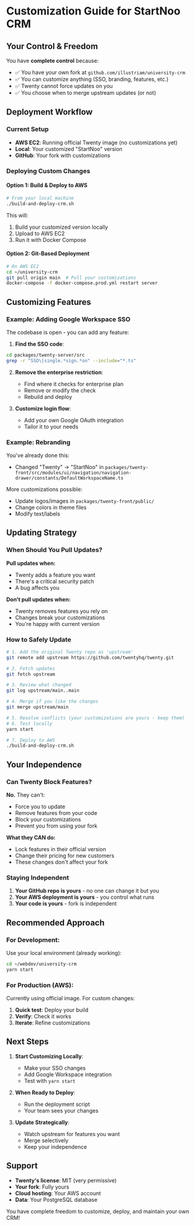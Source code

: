 # Customization Guide for StartNoo CRM

## Your Control & Freedom

You have **complete control** because:
- ✅ You have your own fork at `github.com/illustriam/university-crm`
- ✅ You can customize anything (SSO, branding, features, etc.)
- ✅ Twenty cannot force updates on you
- ✅ You choose when to merge upstream updates (or not)

## Deployment Workflow

### Current Setup
- **AWS EC2**: Running official Twenty image (no customizations yet)
- **Local**: Your customized "StartNoo" version
- **GitHub**: Your fork with customizations

### Deploying Custom Changes

#### Option 1: Build & Deploy to AWS
```bash
# From your local machine
./build-and-deploy-crm.sh
```

This will:
1. Build your customized version locally
2. Upload to AWS EC2
3. Run it with Docker Compose

#### Option 2: Git-Based Deployment
```bash
# On AWS EC2
cd ~/university-crm
git pull origin main  # Pull your customizations
docker-compose -f docker-compose.prod.yml restart server
```

## Customizing Features

### Example: Adding Google Workspace SSO

The codebase is open - you can add any feature:

1. **Find the SSO code**:
```bash
cd packages/twenty-server/src
grep -r "SSO\|single.*sign.*on" --include="*.ts"
```

2. **Remove the enterprise restriction**:
   - Find where it checks for enterprise plan
   - Remove or modify the check
   - Rebuild and deploy

3. **Customize login flow**:
   - Add your own Google OAuth integration
   - Tailor it to your needs

### Example: Rebranding

You've already done this:
- Changed "Twenty" → "StartNoo" in `packages/twenty-front/src/modules/ui/navigation/navigation-drawer/constants/DefaultWorkspaceName.ts`

More customizations possible:
- Update logos/images in `packages/twenty-front/public/`
- Change colors in theme files
- Modify text/labels

## Updating Strategy

### When Should You Pull Updates?

**Pull updates when:**
- Twenty adds a feature you want
- There's a critical security patch
- A bug affects you

**Don't pull updates when:**
- Twenty removes features you rely on
- Changes break your customizations
- You're happy with current version

### How to Safely Update

```bash
# 1. Add the original Twenty repo as 'upstream'
git remote add upstream https://github.com/twentyhq/twenty.git

# 2. Fetch updates
git fetch upstream

# 3. Review what changed
git log upstream/main..main

# 4. Merge if you like the changes
git merge upstream/main

# 5. Resolve conflicts (your customizations are yours - keep them)
# 6. Test locally
yarn start

# 7. Deploy to AWS
./build-and-deploy-crm.sh
```

## Your Independence

### Can Twenty Block Features?

**No.** They can't:
- Force you to update
- Remove features from your code
- Block your customizations
- Prevent you from using your fork

**What they CAN do:**
- Lock features in their official version
- Change their pricing for new customers
- These changes don't affect your fork

### Staying Independent

1. **Your GitHub repo is yours** - no one can change it but you
2. **Your AWS deployment is yours** - you control what runs
3. **Your code is yours** - fork is independent

## Recommended Approach

### For Development:
Use your local environment (already working):
```bash
cd ~/webdev/university-crm
yarn start
```

### For Production (AWS):
Currently using official image. For custom changes:

1. **Quick test**: Deploy your build
2. **Verify**: Check it works
3. **Iterate**: Refine customizations

## Next Steps

1. **Start Customizing Locally**:
   - Make your SSO changes
   - Add Google Workspace integration
   - Test with `yarn start`

2. **When Ready to Deploy**:
   - Run the deployment script
   - Your team sees your changes

3. **Update Strategically**:
   - Watch upstream for features you want
   - Merge selectively
   - Keep your independence

## Support

- **Twenty's license**: MIT (very permissive)
- **Your fork**: Fully yours
- **Cloud hosting**: Your AWS account
- **Data**: Your PostgreSQL database

You have complete freedom to customize, deploy, and maintain your own CRM!

